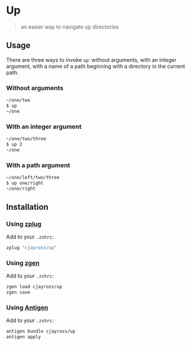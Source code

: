 # Up
> an easier way to navigate up directories

## Usage
There are three ways to invoke `up`: without arguments, with an integer
argument, with a name of a path beginning with a directory in the current
path.

### Without arguments
```bash
~/one/two
$ up
~/one
```

### With an integer argument
```bash
~/one/two/three
$ up 2
~/one
```

### With a path argument
```bash
~/one/left/two/three
$ up one/right
~/one/right
```

## Installation
### Using [zplug](https://github.com/zplug/zplug)
Add to your `.zshrc`:
```bash
zplug "cjayross/up"
```
### Using [zgen](https://github.com/tarjoilija/zgen)
Add to your `.zshrc`:
```bash
zgen load cjayross/up
zgen save
```

### Using [Antigen](https://github.com/zsh-users/antigen)
Add to your `.zshrc`:
```bash
antigen bundle cjayross/up
antigen apply
```
